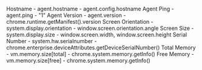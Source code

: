 Hostname - agent.hostname - agent.config.hostname
Agent Ping - agent.ping - "1"
Agent Version - agent.version - chrome.runtime.getManifest().version
Screen Orientation - system.display.orientation - window.screen.orientation.angle
Screen Size - system.display.size - window.screen.width, window.screen.height
Serial Number - system.hw.serialnumber - chrome.enterprise.deviceAttributes.getDeviceSerialNumber()
Total Memory - vm.memory.size[total] - chrome.system.memory.getInfo()
Free Memory - vm.memory.size[free] - chrome.system.memory.getInfo()
